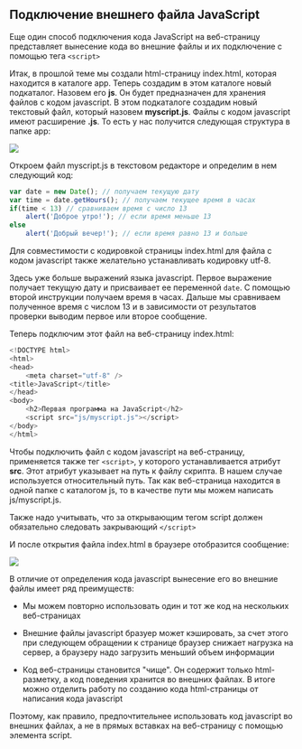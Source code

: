 ## Подключение внешнего файла JavaScript

Еще один способ подключения кода JavaScript на веб-страницу представляет вынесение кода во внешние файлы и их подключение с помощью тега 
`<script>`

Итак, в прошлой теме мы создали html-страницу index.html, которая находится в каталоге app. Теперь создадим в этом каталоге новый подкаталог. Назовем его **js**. 
Он будет предназначен для хранения файлов с кодом javascript. В этом подкаталоге создадим новый текстовый файл, который назовем 
**myscript.js**. Файлы с кодом javascript имеют расширение **.js**. То есть у нас получится 
следующая структура в папке app:

![](https://metanit.com/web/javascript/pics/1.3.png)

Откроем файл myscript.js в текстовом редакторе и определим в нем следующий код:

```js
var date = new Date(); // получаем текущую дату
var time = date.getHours(); // получаем текущее время в часах
if(time < 13) // сравниваем время с число 13
	alert('Доброе утро!'); // если время меньше 13
else
	alert('Добрый вечер!'); // если время равно 13 и больше
```

Для совместимости с кодировкой страницы index.html для файла с кодом javascript также желательно устанавливать кодировку utf-8.

Здесь уже больше выражений языка javascript. Первое выражение получает текущую дату и присваивает ее переменной `date`. 
С помощью второй инструкции получаем время в часах. Дальше мы сравниваем полученное время с числом 13 и в зависимости от результатов проверки выводим 
первое или второе сообщение.

Теперь подключим этот файл на веб-страницу index.html:

```js
<!DOCTYPE html>
<html>
<head>
	<meta charset="utf-8" />
<title>JavaScript</title>
</head>
<body>
	<h2>Первая программа на JavaScript</h2>
	<script src="js/myscript.js"></script>
</body>
</html>
```

Чтобы подключить файл с кодом javascript на веб-страницу, применяется также тег `<script>`, у которого устанавливается 
атрибут **src**. Этот атрибут указывает на путь к файлу скрипта. В нашем случае используется относительный путь. 
Так как веб-страница находится в одной папке с каталогом js, то в качестве пути мы можем написать js/myscript.js.

Также надо учитывать, что за открывающим тегом script должен обязательно следовать закрывающий `</script>`

И после открытия файла index.html в браузере отобразится сообщение:

![](https://metanit.com/web/javascript/pics/1.7.png)

В отличие от определения кода javascript вынесение его во внешние файлы имеет ряд преимуществ:

- Мы можем повторно использовать один и тот же код на нескольких веб-страницах

- Внешние файлы javascript бразуер может кэшировать, за счет этого при следующем обращении к странице браузер снижает нагрузка на сервер, а браузеру надо загрузить меньший объем информации

- Код веб-страницы становится "чище". Он содержит только html-разметку, а код поведения хранится во внешних файлах. В итоге можно отделить работу 
по созданию кода html-страницы от написания кода javascript

Поэтому, как правило, предпочтительнее использовать код javascript во внешних файлах, а не в прямых вставках на веб-страницу с помощью элемента script.

